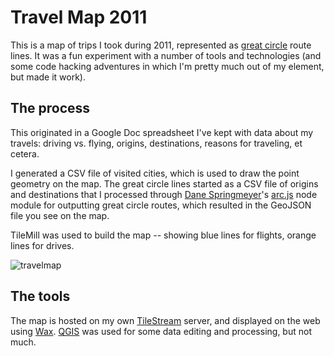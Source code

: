 # Travel Map 2011
This is a map of trips I took during 2011, represented as [great circle](http://en.wikipedia.org/wiki/Great_circle) route lines. It was a fun experiment with a number of tools and technologies (and some code hacking adventures in which I'm pretty much out of my element, but made it work).

## The process
This originated in a Google Doc spreadsheet I've kept with data about my travels: driving vs. flying, origins, destinations, reasons for traveling, et cetera.

I generated a CSV file of visited cities, which is used to draw the point geometry on the map. The great circle lines started as a CSV file of origins and destinations that I processed through [Dane Springmeyer](http://dbsgeo.com)'s [arc.js](https://github.com/springmeyer/arc.js) node module for outputting great circle routes, which resulted in the GeoJSON file you see on the map.

TileMill was used to build the map -- showing blue lines for flights, orange lines for drives.

![travelmap](http://f.cl.ly/items/1h0O3V091C211p0J3w2f/Screen%20Shot%202011-11-30%20at%206.47.06%20PM.png)

## The tools
The map is hosted on my own [TileStream](https://github.com/mapbox/tilestream) server, and displayed on the web using [Wax](http://mapbox.com/wax/). [QGIS](http://www.qgis.org/) was used for some data editing and processing, but not much.